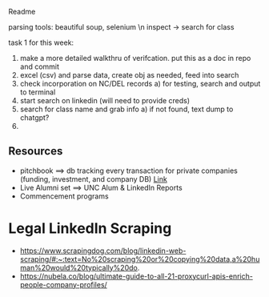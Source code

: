 Readme 

parsing tools: beautiful soup, selenium \n
inspect -> search for class

task 1 for this week:
1) make a more detailed walkthru of verifcation. put this as a doc in repo and commit
2) excel (csv) and parse data, create obj as needed, feed into search 
3) check incorporation on NC/DEL records
    a) for testing, search and output to terminal
3) start search on linkedin (will need to provide creds) 
4) search for class name and grab info
    a) if not found, text dump to chatgpt?
5) 


## Resources
* pitchbook ==> db tracking every transaction for private companies (funding, investment, and company DB) [Link](https://pitchbook.com/)
* Live Alumni set ==> UNC Alum & LinkedIn Reports
* Commencement programs

# Legal LinkedIn Scraping
* https://www.scrapingdog.com/blog/linkedin-web-scraping/#:~:text=No%20scraping%20or%20copying%20data,a%20human%20would%20typically%20do.
* https://nubela.co/blog/ultimate-guide-to-all-21-proxycurl-apis-enrich-people-company-profiles/